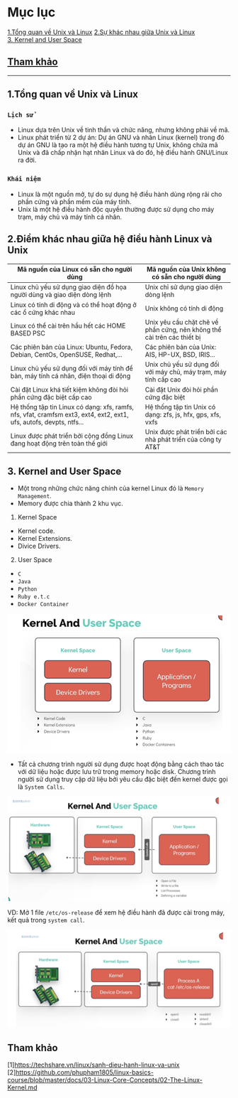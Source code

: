 # Mục lục  
 [1.Tổng quan về Unix và Linux](#1)
 [2.Sự khác nhau giữa Unix và Linux](#2)   
 [3. Kernel and User Space](#3)  

## [Tham khảo](#4)  

---

<a name='1'></a>   
## 1.Tổng quan về Unix và Linux

### `Lịch sử`
- Linux dựa trên Unix về tinh thần và chức năng, nhưng không phải về mã.  
- Linux phát triển từ 2 dự án: Dự án GNU và nhân Linux (kernel) trong đó dự án GNU là tạo ra một hệ điều hành tương tự Unix, không chứa mã Unix và đã chấp nhận hạt nhân Linux và do đó, hệ điều hành GNU/Linux ra đời.  
### `Khái niệm`
- Linux là một nguồn mở, tự do sự dụng hệ điều hành dùng rộng rãi cho phần cứng và phần mềm của máy tính.  
- Unix là một hệ điều hành độc quyền thường được sử dụng cho máy trạm, máy chủ và máy tính cá nhân.     

<a name='2'></a>   
## 2.Điểm khác nhau giữa hệ điều hành Linux và Unix     

|Mã nguồn của Linux có sẵn cho người dùng|Mã nguồn của Unix không có sẵn cho người dùng|  
|----|----|  
|Linux chủ yếu sử dụng giao diện đồ họa người dùng và giao diện dòng lệnh|Unix chỉ sử dụng giao diện dòng lệnh|  
|Linux có tính di động và có thể hoạt động ở các ổ cứng khác nhau|Unix không có tính di động|  
|Linux có thể cài trên hầu hết các HOME BASED PSC|Unix yêu cầu chặt chẽ về phần cứng, nên không thể cài trên các thiết bị|  
|Các phiên bản của Linux: Ubuntu, Fedora, Debian, CentOs, OpenSUSE, Redhat,...|Các phiên bản của Unix: AIS, HP-UX, BSD, IRIS...|  
|Linux chủ yếu sử dụng đối với máy tính để bàn, máy tính cá nhân, điện thoại di động| Unix chủ yếu sử dụng đối với máy chủ, máy trạm, máy tính cấp cao|  
|Cài đặt Linux khá tiết kiệm không đòi hỏi phần cứng đặc biệt cấp cao|Cài đặt Unix đòi hỏi phần cứng đặc biệt|  
|Hệ thống tập tin Linux có dạng: xfs, ramfs, nfs, vfat, cramfsm ext3, ext4, ext2, ext1, ufs, autofs, devpts, ntfs...|Hệ thống tập tin Unix có dạng: zfs, js, hfx, gps, xfs, vxfs|  
|Linux được phát triển bởi cộng đồng Linux đang hoạt động trên toàn thế giới|Unix được phát triển bởi các nhà phát triển của công ty AT&T|   

<a name='3'></a>   
## 3. Kernel and User Space   

- Một trong những chức năng chính của kernel Linux đó là `Memory Management`.       
- Memory được chia thành 2 khu vục.   
1. Kernel Space  
  - Kernel code.
  - Kernel Extensions.
  - Divice Drivers.   
2. User Space   
  - `C`
  - `Java`  
  - `Python`   
  - `Ruby e.t.c`   
  - `Docker Container`     

![image](image/7.5.png)     

- Tất cả chương trình người sử dụng được hoạt động bằng cách thao tác với dữ liệu hoặc được lưu trữ trong memory hoặc disk. Chương trình người sử dụng truy cập dữ liệu bởi yêu cầu đặc biệt đến kernel được gọi là `System Calls`.  

![image](image/7.6.png)   

VD: Mở 1 file `/etc/os-release` để xem hệ điều hành đã được cài trong máy, kết quả trong `system call`.    

![image](image/7.7.png)   



<a name='4'></a>  
## Tham khảo  

[1]https://techshare.vn/linux/sanh-dieu-hanh-linux-va-unix 
[2]https://github.com/phupham1805/linux-basics-course/blob/master/docs/03-Linux-Core-Concepts/02-The-Linux-Kernel.md 







